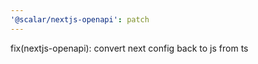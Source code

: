 ```yaml
---
'@scalar/nextjs-openapi': patch
---
```


fix(nextjs-openapi): convert next config back to js from ts
